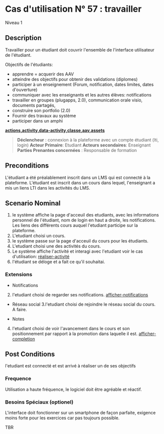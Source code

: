 
# Cas d'utilisation N° 57 :  travailler

Niveau 1

##	Description

 Travailler pour un étudiant doit couvrir l'ensemble de l'interface utilisateur de l'étudiant.
 
 Objectifs de l'étudiants:
 - apprendre = acquerir des AAV
 - atteindre des objectifs pour obtenir des validations (diplomes)
 - participer à un enseignement (Forum, notification, dates limites, dates d'ouverture)
 - communiquer avec les enseignants et les autres élèves: notifications
 - travailler en groupes (plugapps, 2.0), communication orale visio, documents partagés,  
 - construire son portfolio (2.0) 
 - Fournir des travaux au système
 - participer dans un amphi
 
 **[actions,activity,data-activity,classe,aav,assets](https://github.com/PremierLangage/plconception/blob/master/conception/concept/actions,activity,data-activity,classe,aav,assets.md)**  

> **Déclencheur** : connexion à la plateforme avec un compte étudiant (lti, login)
> **Acteur Primaire**: Etudiant 
> **Acteurs secondaires**:   Enseignant
> **Parties Prenantes concernées** : Responsable de formation   
 
 
## Preconditions

L'étudiant a été préalablement inscrit dans un LMS qui est connecté à la plateforme.
L'étudiant est inscrit dans un cours dans lequel, l'enseignant a mis un liens LTI dans les activités du LMS. 

## Scenario Nominal

1.	le système affiche la page d'acceuil des etudiants, avec les informations personnel de l'étudiant, nom de login en haut a droite, les notifications. Les liens des différents cours auquel l'etudiant participe sur la plateforme.  
2.	L'etudiant choisi un cours.
3.	le système passe sur la page d'acceuil du cours pour les étudiants.
4.	L'etudiant choisi une des activités du cours.
5. Le système affiche l'activité et interagi avec l'etudiant voir le cas d'utilisation: [réaliser-activité](réaliser-activité.md)
6. l'étudiant se déloge et a fait ce qu'il souhaitai.

###	Extensions

- Notifications 
2. l'etudiant choisi de regarder ses notifications. [afficher-notifications](../Utilisateur/afficher-notifications.md)

- Réseau social 
3.l'etudiant choisi de rejoindre le réseau social du cours. A faire. 

- Notes 
4. l'etudiant choisi de voir l'avancement dans le cours et son positionnement par rapport à la promotion dans laquelle il est. [afficher-completion](afficher-completion.md)




## Post Conditions

l'etudiant est connecté et est arrivé à réaliser un de ses objectifs


### Frequence
Utilisation a haute fréquence, le logiciel doit être agréable et réactif.

### Besoins Spéciaux (optionel)  

L'interface doit fonctionner sur un smartphone de façon parfaite, exigence moins forte pour les exercices car pas toujours possible.


TBR

